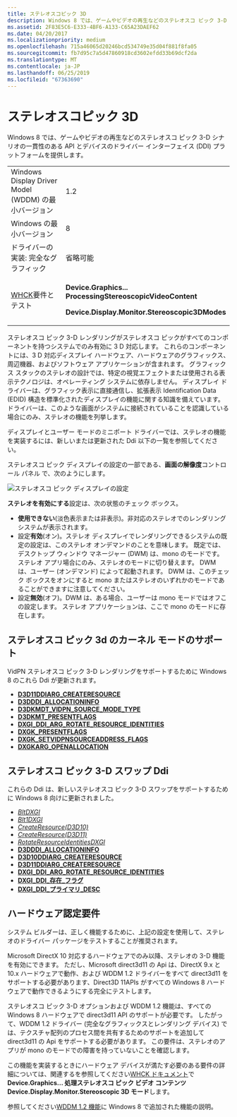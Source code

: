 ```yaml
---
title: ステレオスコピック 3D
description: Windows 8 では、ゲームやビデオの再生などのステレオスコ ピック 3-D シナリオの一貫性のある API とデバイスのドライバー インターフェイス (DDI) プラットフォームを提供します。
ms.assetid: 2F83E5C6-E333-4BF6-A133-C65A23DAEF62
ms.date: 04/20/2017
ms.localizationpriority: medium
ms.openlocfilehash: 715a46065d20246bcd534749e35d04f881f8fa05
ms.sourcegitcommit: fb7d95c7a5d47860918cd3602efdd33b69dcf2da
ms.translationtype: MT
ms.contentlocale: ja-JP
ms.lasthandoff: 06/25/2019
ms.locfileid: "67363690"
---
```

# <a name="stereoscopic-3d"></a>ステレオスコピック 3D


Windows 8 では、ゲームやビデオの再生などのステレオスコ ピック 3-D シナリオの一貫性のある API とデバイスのドライバー インターフェイス (DDI) プラットフォームを提供します。

<table>
<colgroup>
<col width="50%" />
<col width="50%" />
</colgroup>
<tbody>
<tr class="odd">
<td align="left">Windows Display Driver Model (WDDM) の最小バージョン</td>
<td align="left">1.2</td>
</tr>
<tr class="even">
<td align="left">Windows の最小バージョン</td>
<td align="left">8</td>
</tr>
<tr class="odd">
<td align="left">ドライバーの実装: 完全なグラフィック</td>
<td align="left">省略可能</td>
</tr>
<tr class="even">
<td align="left"><a href="https://docs.microsoft.com/windows-hardware/test/hlk/windows-hardware-lab-kit" data-raw-source="[WHCK](https://docs.microsoft.com/windows-hardware/test/hlk/windows-hardware-lab-kit)">WHCK</a>要件とテスト</td>
<td align="left"><p><strong>Device.Graphics... ProcessingStereoscopicVideoContent</strong></p>
<p><strong>Device.Display.Monitor.Stereoscopic3DModes</strong></p></td>
</tr>
</tbody>
</table>

 

ステレオスコ ピック 3-D レンダリングがステレオスコ ピックがすべてのコンポーネントを持つシステムでのみ有効に 3 D 対応します。 これらのコンポーネントには、3 D 対応ディスプレイ ハードウェア、ハードウェアのグラフィックス、周辺機器、およびソフトウェア アプリケーションが含まれます。 グラフィックス スタックのステレオの設計では、特定の視覚エフェクトまたは使用される表示テクノロジは、オペレーティング システムに依存しません。 ディスプレイ ドライバーは、グラフィック表示に直接通信し、拡張表示 Identification Data (EDID) 構造を標準化されたディスプレイの機能に関する知識を備えています。 ドライバーは、このような画面がシステムに接続されていることを認識している場合にのみ、ステレオの機能を列挙します。

ディスプレイとユーザー モードのミニポート ドライバーでは、ステレオの機能を実装するには、新しいまたは更新された Ddi 以下の一覧を参照してください。

ステレオスコ ピック ディスプレイの設定の一部である、**画面の解像度**コントロール パネル で、次のようにします。

![ステレオスコ ピック ディスプレイの設定](images/stereo3ddisplaysetting.jpg)

**ステレオを有効にする**設定は、次の状態のチェック ボックス。

-   **使用できない**(淡色表示または非表示)。非対応のステレオでのレンダリング システムが表示されます。
-   設定**有効**(オン)。ステレオ ディスプレイでレンダリングできるシステムの既定の設定は、このステレオ オンデマンドのことを意味します。 既定では、デスクトップ ウィンドウ マネージャー (DWM) は、mono のモードです。 ステレオ アプリ場合にのみ、ステレオのモードに切り替えます。 DWM は、ユーザー (オンデマンド) によって起動されます。 DWM は、このチェック ボックスをオンにすると mono またはステレオのいずれかのモードであることができますに注意してください。
-   設定**無効**(オフ)。DWM は、ある場合、ユーザーは mono モードではオフこの設定します。 ステレオ アプリケーションは、ここで mono のモードに存在します。

## <a name="span-idstereoscopic3-dkernel-modesupportspanspan-idstereoscopic3-dkernel-modesupportspanspan-idstereoscopic3-dkernel-modesupportspanstereoscopic-3-d-kernel-mode-support"></a><span id="Stereoscopic_3-D_kernel-mode_support"></span><span id="stereoscopic_3-d_kernel-mode_support"></span><span id="STEREOSCOPIC_3-D_KERNEL-MODE_SUPPORT"></span>ステレオスコ ピック 3d のカーネル モードのサポート


VidPN ステレオスコ ピック 3-D レンダリングをサポートするために Windows 8 のこれら Ddi が更新されます。

-   [**D3D11DDIARG\_CREATERESOURCE**](https://docs.microsoft.com/windows-hardware/drivers/ddi/content/d3d10umddi/ns-d3d10umddi-d3d11ddiarg_createresource)
-   [**D3DDDI\_ALLOCATIONINFO**](https://docs.microsoft.com/windows-hardware/drivers/ddi/content/d3dukmdt/ns-d3dukmdt-_d3dddi_allocationinfo)
-   [**D3DKMDT\_VIDPN\_SOURCE\_MODE\_TYPE**](https://docs.microsoft.com/windows-hardware/drivers/ddi/content/d3dkmdt/ne-d3dkmdt-_d3dkmdt_vidpn_source_mode_type)
-   [**D3DKMT\_PRESENTFLAGS**](https://docs.microsoft.com/windows-hardware/drivers/ddi/content/d3dkmthk/ns-d3dkmthk-_d3dkmt_presentflags)
-   [**DXGI\_DDI\_ARG\_ROTATE\_RESOURCE\_IDENTITIES**](https://docs.microsoft.com/windows-hardware/drivers/ddi/content/dxgiddi/ns-dxgiddi-dxgi_ddi_arg_rotate_resource_identities)
-   [**DXGK\_PRESENTFLAGS**](https://docs.microsoft.com/windows-hardware/drivers/ddi/content/d3dkmddi/ns-d3dkmddi-_dxgk_presentflags)
-   [**DXGK\_SETVIDPNSOURCEADDRESS\_FLAGS**](https://docs.microsoft.com/windows-hardware/drivers/ddi/content/d3dkmddi/ns-d3dkmddi-_dxgk_setvidpnsourceaddress_flags)
-   [**DXGKARG\_OPENALLOCATION**](https://docs.microsoft.com/windows-hardware/drivers/ddi/content/d3dkmddi/ns-d3dkmddi-_dxgkarg_openallocation)

## <a name="span-idstereoscopic3-dswapchainddisspanspan-idstereoscopic3-dswapchainddisspanspan-idstereoscopic3-dswapchainddisspanstereoscopic-3-d-swapchain-ddis"></a><span id="Stereoscopic_3-D_swapchain_DDIs"></span><span id="stereoscopic_3-d_swapchain_ddis"></span><span id="STEREOSCOPIC_3-D_SWAPCHAIN_DDIS"></span>ステレオスコ ピック 3-D スワップ Ddi


これらの Ddi は、新しいステレオスコ ピック 3-D スワップをサポートするために Windows 8 向けに更新されました。

-   [*BltDXGI*](https://docs.microsoft.com/windows-hardware/drivers/ddi/content/dxgiddi/ns-dxgiddi-dxgi_ddi_base_functions)
-   [*Blt1DXGI*](https://docs.microsoft.com/windows-hardware/drivers/ddi/content/dxgiddi/ns-dxgiddi-dxgi1_2_ddi_base_functions)
-   [*CreateResource(D3D10)* ](https://docs.microsoft.com/windows-hardware/drivers/ddi/content/d3d10umddi/nc-d3d10umddi-pfnd3d10ddi_createresource)
-   [*CreateResource(D3D11)* ](https://docs.microsoft.com/windows-hardware/drivers/ddi/content/d3d10umddi/nc-d3d10umddi-pfnd3d11ddi_createresource)
-   [*RotateResourceIdentitiesDXGI*](https://docs.microsoft.com/windows-hardware/drivers/ddi/content/dxgiddi/ns-dxgiddi-dxgi_ddi_base_functions)
-   [**D3DDDI\_ALLOCATIONINFO**](https://docs.microsoft.com/windows-hardware/drivers/ddi/content/d3dukmdt/ns-d3dukmdt-_d3dddi_allocationinfo)
-   [**D3D10DDIARG\_CREATERESOURCE**](https://docs.microsoft.com/windows-hardware/drivers/ddi/content/d3d10umddi/ns-d3d10umddi-d3d10ddiarg_createresource)
-   [**D3D11DDIARG\_CREATERESOURCE**](https://docs.microsoft.com/windows-hardware/drivers/ddi/content/d3d10umddi/ns-d3d10umddi-d3d11ddiarg_createresource)
-   [**DXGI\_DDI\_ARG\_ROTATE\_RESOURCE\_IDENTITIES**](https://docs.microsoft.com/windows-hardware/drivers/ddi/content/dxgiddi/ns-dxgiddi-dxgi_ddi_arg_rotate_resource_identities)
-   [**DXGI\_DDI\_存在\_フラグ**](https://docs.microsoft.com/windows-hardware/drivers/ddi/content/dxgiddi/ns-dxgiddi-dxgi_ddi_present_flags)
-   [**DXGI\_DDI\_プライマリ\_DESC**](https://docs.microsoft.com/windows-hardware/drivers/ddi/content/dxgiddi/ns-dxgiddi-dxgi_ddi_primary_desc)

## <a name="span-idhardwarecertificationrequirementsspanspan-idhardwarecertificationrequirementsspanspan-idhardwarecertificationrequirementsspanhardware-certification-requirements"></a><span id="Hardware_certification_requirements"></span><span id="hardware_certification_requirements"></span><span id="HARDWARE_CERTIFICATION_REQUIREMENTS"></span>ハードウェア認定要件


システム ビルダーは、正しく機能するために、上記の設定を使用して、ステレオのドライバー パッケージをテストすることが推奨されます。

Microsoft DirectX 10 対応するハードウェアでのみ以降、ステレオの 3-D 機能を有効にできます。 ただし、Microsoft direct3d11 の Api は、DirectX 9.x と 10.x ハードウェアで動作、および WDDM 1.2 ドライバーをすべて direct3d11 をサポートする必要があります、Direct3D 11APIs がすべての Windows 8 ハードウェアで動作できるようにする完全にテストします。

ステレオスコ ピック 3-D オプションおよび WDDM 1.2 機能は、すべての Windows 8 ハードウェアで direct3d11 API のサポートが必要です。 したがって、WDDM 1.2 ドライバー (完全なグラフィックスとレンダリング デバイス) では、テクスチャ配列のプロセス間を共有するためのサポートを追加して direct3d11 の Api をサポートする必要があります。 この要件は、ステレオのアプリが mono のモードでの障害を持っていないことを確認します。

この機能を実装するときにハードウェア デバイスが満たす必要のある要件の詳細については、関連するを参照してください[WHCK ドキュメント](https://docs.microsoft.com/windows-hardware/test/hlk/windows-hardware-lab-kit)で**Device.Graphics... 処理ステレオスコ ピック ビデオ コンテンツ** **Device.Display.Monitor.Stereoscopic 3D モード**します。

参照してください[WDDM 1.2 機能](wddm-v1-2-features.md)に Windows 8 で追加された機能の説明。

 

 





